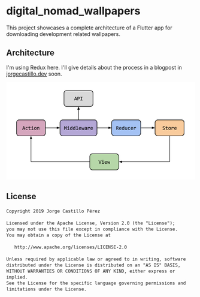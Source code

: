# digital_nomad_wallpapers

This project showcases a complete architecture of a Flutter app for downloading development related wallpapers.

## Architecture

I'm using Redux here. I'll give details about the process in a blogpost in [jorgecastillo.dev](https://jorgecastillo.dev) soon.

![Architecture](./raw/architecture.png)

## License

    Copyright 2019 Jorge Castillo Pérez

    Licensed under the Apache License, Version 2.0 (the "License");
    you may not use this file except in compliance with the License.
    You may obtain a copy of the License at

       http://www.apache.org/licenses/LICENSE-2.0

    Unless required by applicable law or agreed to in writing, software
    distributed under the License is distributed on an "AS IS" BASIS,
    WITHOUT WARRANTIES OR CONDITIONS OF ANY KIND, either express or implied.
    See the License for the specific language governing permissions and
    limitations under the License.